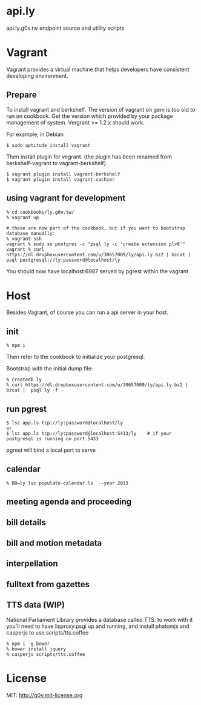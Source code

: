 api.ly
======

api.ly.g0v.tw endpoint source and utility scripts

# Vagrant

Vagrant provides a virtual machine that helps developers have consistent developing environment.

## Prepare

To install vagrant and berkshelf. The version of vagrant on gem is too old to run on cookbook. Get the version which provided by your package management of system. Vergrant >= 1.2.x should work.

For example, in Debian

    $ sudo aptitude install vagrant

Then install plugin for vegrant. (the plugin has been renamed from berkshelf-vagrant to vagrant-berkshelf)

    $ vagrant plugin install vagrant-berkshelf
    $ vagrant plugin install vagrant-cachier

## using vagrant for development

    % cd cookbooks/ly.g0v.tw/
    % vagrant up

    # these are now part of the cookbook, but if you want to bootstrap database manually:
    % vagrant ssh
    vagrant % sudo su postgres -c "psql ly -c 'create extension plv8'"
    vagrant % curl https://dl.dropboxusercontent.com/u/30657009/ly/api.ly.bz2 | bzcat |  psql postgresql://ly:password@localhost/ly

You should now have localhost:6987 served by pgrest within the vagrant

# Host

Besides Vagrant, of course you can run a api server in your host.

## init

    % npm i

Then refer to the cookbook to initialize your postgresql.

Bootstrap with the initial dump file:

    % createdb ly
    % curl https://dl.dropboxusercontent.com/u/30657009/ly/api.ly.bz2 | bzcat |  psql ly -f -

## run pgrest

    $ lsc app.ls tcp://ly:password@localhost/ly
    or
    $ lsc app.ls tcp://ly:password@localhost:5433/ly    # if your postgresql is running on port 5433

pgrest will bind a local port to serve

## calendar

    % DB=ly lsc populate-calendar.ls  --year 2013

## meeting agenda and proceeding

## bill details

## bill and motion metadata

## interpellation

## fulltext from gazettes

## TTS data (WIP)

National Parliament Library provides a database called TTS.  to work with it you'll need to have lisproxy.psgi up and running, and install phatomjs and casperjs to use scripts/tts.coffee

    % npm i -g bower
    % bower install jquery
    % casperjs scripts/tts.coffee

License
=======
MIT: http://g0v.mit-license.org

